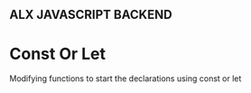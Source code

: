 ## ALX JAVASCRIPT BACKEND

# Const Or Let
Modifying functions to start the declarations using const or let 
